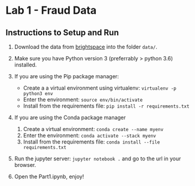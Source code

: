 # Lab 1 - Fraud Data

## Instructions to Setup and Run

1. Download the data from [brightspace](https://brightspace.tudelft.nl/d2l/le/content/196960/Home?itemIdentifier=D2L.LE.Content.ContentObject.ModuleCO-1658536) into the folder `data/`.

2. Make sure you have Python version 3 (preferrably > python 3.6) installed.

3. If you are using the Pip package manager:
   - Create a a virtual environment using virtualenv: `virtualenv -p python3 env`
   - Enter the environment: `source env/bin/activate`
   - Install from the requirements file: `pip install -r requirements.txt`

4. If you are using the Conda package manager
   1. Create a virtual environment: `conda create --name myenv`
   2. Enter the environment: `conda activate --stack myenv`
   3. Install from the requirements file: `conda install --file requirements.txt`

5. Run the jupyter server: `jupyter notebook .` and go to the url in your browser.

6. Open the Part1.ipynb, enjoy!
